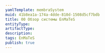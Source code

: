 ```yaml
---
yamlTemplate: membraSystem
muid: 41b8ea1a-174a-4dde-810d-1508d5cf7bdb
title: 00 Обзор системы EnMaTeS
entityType: 
artifactType: 
description: 
tags: EnMaTeS
publish: true
---
```


